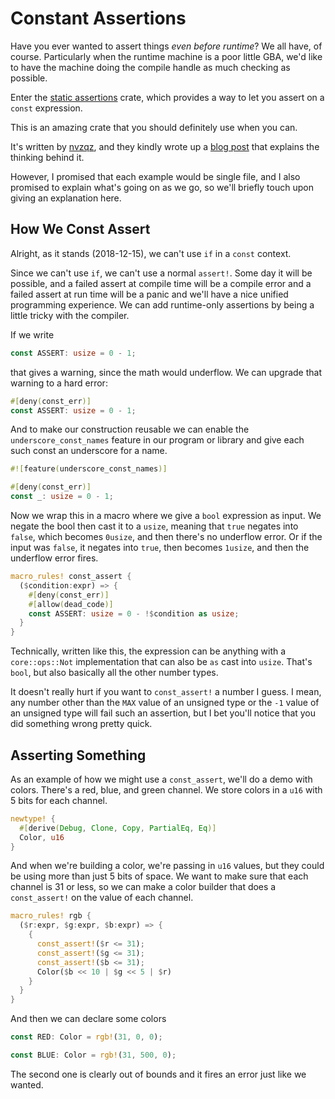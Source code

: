 # Constant Assertions

Have you ever wanted to assert things _even before runtime_? We all have, of
course. Particularly when the runtime machine is a poor little GBA, we'd like to
have the machine doing the compile handle as much checking as possible.

Enter the [static assertions](https://docs.rs/static_assertions/) crate, which
provides a way to let you assert on a `const` expression.

This is an amazing crate that you should definitely use when you can.

It's written by [nvzqz](https://github.com/nvzqz), and they kindly wrote up a
[blog
post](https://nikolaivazquez.com/posts/programming/rust-static-assertions/) that
explains the thinking behind it.

However, I promised that each example would be single file, and I also promised
to explain what's going on as we go, so we'll briefly touch upon giving an
explanation here.

## How We Const Assert

Alright, as it stands (2018-12-15), we can't use `if` in a `const` context.

Since we can't use `if`, we can't use a normal `assert!`. Some day it will be
possible, and a failed assert at compile time will be a compile error and a
failed assert at run time will be a panic and we'll have a nice unified
programming experience. We can add runtime-only assertions by being a little
tricky with the compiler.

If we write

```rust
const ASSERT: usize = 0 - 1;
```

that gives a warning, since the math would underflow. We can upgrade that
warning to a hard error:

```rust
#[deny(const_err)]
const ASSERT: usize = 0 - 1;
```

And to make our construction reusable we can enable the `underscore_const_names`
feature in our program or library and give each such const an underscore for a
name.

```rust
#![feature(underscore_const_names)]

#[deny(const_err)]
const _: usize = 0 - 1;
```

Now we wrap this in a macro where we give a `bool` expression as input. We
negate the bool then cast it to a `usize`, meaning that `true` negates into
`false`, which becomes `0usize`, and then there's no underflow error. Or if the
input was `false`, it negates into `true`, then becomes `1usize`, and then the
underflow error fires.

```rust
macro_rules! const_assert {
  ($condition:expr) => {
    #[deny(const_err)]
    #[allow(dead_code)]
    const ASSERT: usize = 0 - !$condition as usize;
  }
}
```

Technically, written like this, the expression can be anything with a
`core::ops::Not` implementation that can also be `as` cast into `usize`. That's
`bool`, but also basically all the other number types.

It doesn't really hurt if you want to `const_assert!` a number I guess. I mean,
any number other than the `MAX` value of an unsigned type or the `-1` value of
an unsigned type will fail such an assertion, but I bet you'll notice that you
did something wrong pretty quick.

## Asserting Something

As an example of how we might use a `const_assert`, we'll do a demo with colors.
There's a red, blue, and green channel. We store colors in a `u16` with 5 bits
for each channel.

```rust
newtype! {
  #[derive(Debug, Clone, Copy, PartialEq, Eq)]
  Color, u16
}
```

And when we're building a color, we're passing in `u16` values, but they could
be using more than just 5 bits of space. We want to make sure that each channel
is 31 or less, so we can make a color builder that does a `const_assert!` on the
value of each channel.

```rust
macro_rules! rgb {
  ($r:expr, $g:expr, $b:expr) => {
    {
      const_assert!($r <= 31);
      const_assert!($g <= 31);
      const_assert!($b <= 31);
      Color($b << 10 | $g << 5 | $r)
    }
  }
}
```

And then we can declare some colors

```rust
const RED: Color = rgb!(31, 0, 0);

const BLUE: Color = rgb!(31, 500, 0);
```

The second one is clearly out of bounds and it fires an error just like we
wanted.
